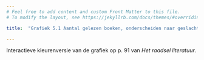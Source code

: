 ```yaml
---
# Feel free to add content and custom Front Matter to this file.
# To modify the layout, see https://jekyllrb.com/docs/themes/#overriding-theme-defaults

title:  "Grafiek 5.1 Aantal gelezen boeken, onderscheiden naar geslacht auteur en geslacht lezer"

---
```

Interactieve kleurenversie van de grafiek op p. 91 van *Het raadsel literatuur*.

<script src="https://d3js.org/d3.v6.min.js" defer></script>
<script src="https://d3js.org/d3-scale.v3.min.js" defer></script>

<script src="js/companion_utils_locale-nl.js" defer></script>
<script src="js/companion_utils_colors.js" defer></script>
<script src="js/companion_utils_svg2png.js" defer></script>
<script src="js/companion_abstraction_data_point_labeler.js" defer></script>
<script src="js/companion_abstraction_barchart.js" defer></script>

<script src="js/companion_chart_5-1_men-read-men.js" defer></script>

<div class="chart_float" id="chart_5-1_men-read-men">
  <div class="plot"></div>
</div>

<!-- **Hoe zijn de metingen te repliceren?**
VOORBEELDQUERY HIER! -->

